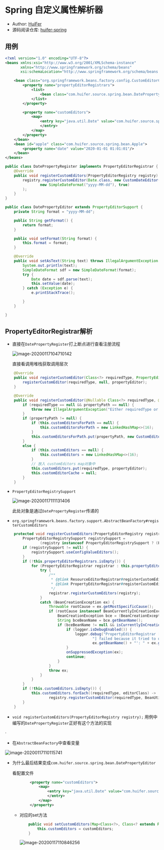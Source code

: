 # Spring 自定义属性解析器
- Author: [HuiFer](https://github.com/huifer)
- 源码阅读仓库: [huifer-spring](https://github.com/huifer/spring-framework-read)

## 用例
```xml
<?xml version="1.0" encoding="UTF-8"?>
<beans xmlns:xsi="http://www.w3.org/2001/XMLSchema-instance"
       xmlns="http://www.springframework.org/schema/beans"
       xsi:schemaLocation="http://www.springframework.org/schema/beans http://www.springframework.org/schema/beans/spring-beans.xsd">

    <bean class="org.springframework.beans.factory.config.CustomEditorConfigurer">
        <property name="propertyEditorRegistrars">
            <list>
                <bean class="com.huifer.source.spring.bean.DatePropertyRegister"/>
            </list>
        </property>

        <property name="customEditors">
            <map>
                <entry key="java.util.Date" value="com.huifer.source.spring.bean.DatePropertyEditor">
                </entry>
            </map>
        </property>
    </bean>
    <bean id="apple" class="com.huifer.source.spring.bean.Apple">
        <property name="date" value="2020-01-01 01:01:01"/>
    </bean>
</beans>
```

```java
public class DatePropertyRegister implements PropertyEditorRegistrar {
    @Override
    public void registerCustomEditors(PropertyEditorRegistry registry) {
        registry.registerCustomEditor(Date.class, new CustomDateEditor(
                new SimpleDateFormat("yyyy-MM-dd"), true)
        );
    }
}
```

```java
public class DatePropertyEditor extends PropertyEditorSupport {
    private String format = "yyyy-MM-dd";

    public String getFormat() {
        return format;
    }

    public void setFormat(String format) {
        this.format = format;
    }

    @Override
    public void setAsText(String text) throws IllegalArgumentException {
        System.out.println(text);
        SimpleDateFormat sdf = new SimpleDateFormat(format);
        try {
            Date date = sdf.parse(text);
            this.setValue(date);
        } catch (Exception e) {
            e.printStackTrace();

        }
    }

}
```

## PropertyEditorRegistrar解析
- 直接在`DatePropertyRegister`打上断点进行查看注册流程

  ![image-20200117104710142](assets/image-20200117104710142.png)

  直接看调用堆栈获取调用层次

```java
    @Override
    public void registerCustomEditor(Class<?> requiredType, PropertyEditor propertyEditor) {
        registerCustomEditor(requiredType, null, propertyEditor);
    }

```



```java
    @Override
    public void registerCustomEditor(@Nullable Class<?> requiredType, @Nullable String propertyPath, PropertyEditor propertyEditor) {
        if (requiredType == null && propertyPath == null) {
            throw new IllegalArgumentException("Either requiredType or propertyPath is required");
        }
        if (propertyPath != null) {
            if (this.customEditorsForPath == null) {
                this.customEditorsForPath = new LinkedHashMap<>(16);
            }
            this.customEditorsForPath.put(propertyPath, new CustomEditorHolder(propertyEditor, requiredType));
        }
        else {
            if (this.customEditors == null) {
                this.customEditors = new LinkedHashMap<>(16);
            }
            // 放入 customEditors map对象中
            this.customEditors.put(requiredType, propertyEditor);
            this.customEditorCache = null;
        }
    }

```

- `PropertyEditorRegistrySupport`

  ![image-20200117111131406](assets/image-20200117111131406.png)

  此处对象是通过`DatePropertyRegister`传递的

- `org.springframework.beans.factory.support.AbstractBeanFactory#registerCustomEditors`

```java
    protected void registerCustomEditors(PropertyEditorRegistry registry) {
        PropertyEditorRegistrySupport registrySupport =
                (registry instanceof PropertyEditorRegistrySupport ? (PropertyEditorRegistrySupport) registry : null);
        if (registrySupport != null) {
            registrySupport.useConfigValueEditors();
        }
        if (!this.propertyEditorRegistrars.isEmpty()) {
            for (PropertyEditorRegistrar registrar : this.propertyEditorRegistrars) {
                try {
                    /**
                     * {@link ResourceEditorRegistrar#registerCustomEditors(org.springframework.beans.PropertyEditorRegistry)}或者
                     * {@link PropertyEditorRegistrar#registerCustomEditors(org.springframework.beans.PropertyEditorRegistry)}
                     */
                    registrar.registerCustomEditors(registry);
                }
                catch (BeanCreationException ex) {
                    Throwable rootCause = ex.getMostSpecificCause();
                    if (rootCause instanceof BeanCurrentlyInCreationException) {
                        BeanCreationException bce = (BeanCreationException) rootCause;
                        String bceBeanName = bce.getBeanName();
                        if (bceBeanName != null && isCurrentlyInCreation(bceBeanName)) {
                            if (logger.isDebugEnabled()) {
                                logger.debug("PropertyEditorRegistrar [" + registrar.getClass().getName() +
                                        "] failed because it tried to obtain currently created bean '" +
                                        ex.getBeanName() + "': " + ex.getMessage());
                            }
                            onSuppressedException(ex);
                            continue;
                        }
                    }
                    throw ex;
                }
            }
        }
        if (!this.customEditors.isEmpty()) {
            this.customEditors.forEach((requiredType, editorClass) ->
                    registry.registerCustomEditor(requiredType, BeanUtils.instantiateClass(editorClass)));
        }
    }

```

- `void registerCustomEditors(PropertyEditorRegistry registry);` 用例中编写的`DatePropertyRegister`正好有这个方法的实现

·

- 在`AbstractBeanFactory`中查看变量

![image-20200117110115741](assets/image-20200117110115741.png)



- 为什么最后结果变成`com.huifer.source.spring.bean.DatePropertyEditor`

  看配置文件

  ```xml
          <property name="customEditors">
              <map>
                  <entry key="java.util.Date" value="com.huifer.source.spring.bean.DatePropertyEditor">
                  </entry>
              </map>
          </property>
  
  ```

  - 对应的set方法

    ```java
        public void setCustomEditors(Map<Class<?>, Class<? extends PropertyEditor>> customEditors) {
            this.customEditors = customEditors;
        }
    ```

    ![image-20200117110846256](assets/image-20200117110846256.png)







